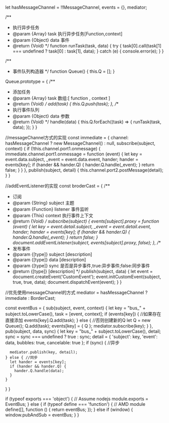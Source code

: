 let hasMessageChannel = !!MessageChannel,
  events = {},
  mediator;

/**
 * 执行异步任务
 * @param  {Array} task 执行异步任务[Function,context]
 * @param  {Object} data 事件
 * @return {Void}
 */
function runTask(task, data) {
  try {
    task[0].call(task[1] === undefined ? task[0] : task[1], data);
  } catch (e) {
    console.error(e);
  }
}

/**
 * 事件队列构造器
 */
function Queue() {
  this.Q = [];
}

Queue.prototype = {
  /**
   * 添加任务
   * @param  {Array} task 数组:[ function , context ]
   * @return {Void}
   */
  add(task) {
    this.Q.push(task);
  },
  /**
   * 执行事件队列
   * @param  {Object} data 参数
   * @return {Void}
   */
  handle(data) {
    this.Q.forEach((task) => {
      runTask(task, data);
    });
  }
}

//messageChannel方式的实现
const immediate = {
  channel: hasMessageChannel ? new MessageChannel() : null,
  subscribe(subject, context) {
    if (!this.channel.port1.onmessage) {
      immediate.channel.port1.onmessage = function (event) {
        let key = event.data.subject,
          _event = event.data.event,
          hander;
        hander = events[key];
        if (hander && hander.Q) {
          hander.Q.handle(_event);
        }
        return false;
      }
    }
  },
  publish(subject, detail) {
    this.channel.port2.postMessage(detail);
  }
}

//addEventListener的实现
const broderCast = {
  /**
   * 订阅
   * @param  {String} subject  主题
   * @param  {Function} listener 事件监听
   * @param  {This} context  执行事件上下文
   * @return {Void}
   */
  subscribe(subject) {
    events[subject].proxy = function (event) {
      let key = event.detail.subject,
        _event = event.detail.event,
        hander;
      hander = events[key];
      if (hander && hander.Q) {
        hander.Q.handle(_event);
      }
      return false;
    }
    document.addEventListener(subject, events[subject].proxy, false);
  },
  /**
   * 发布事件
   * @param  {[type]} subject [description]
   * @param  {[type]} data    [description]
   * @param  {[type]} sync    是否是异步事件,true:异步事件;false:同步事件
   * @return {[type]}         [description]
   */
  publish(subject, data) {
    let event = document.createEvent('CustomEvent');
    event.initCustomEvent(subject, true, true, data);
    document.dispatchEvent(event);
  }
}

//优先使用messageChannel的方式
mediator = hasMessageChannel ? immediate : BorderCast;



const eventBus = {
  sub(subject, event, context) {
    let key = "bus_" + subject.toLowerCase(),
      task = [event, context];
    if (events[key]) { //如果存在直接添加
      events[key].Q.add(task);
    } else { //否则创建新的Q
      let Q = new Queue();
      Q.add(task);
      events[key] = {
        Q
      };
      mediator.subscribe(key);
    }
  },
  pub(subject, data, sync) {
    let key = "bus_" + subject.toLowerCase(),
      detail;
    sync = sync === undefined ? true : sync;
    detail = {
      'subject': key,
      'event': data,
      bubbles: true,
      cancelable: true
    };
    if (sync) { //异步

      mediator.publish(key, detail);
    } else { //同步
      let hander = events[key];
      if (hander && hander.Q) {
        hander.Q.handle(data);
      }
    }
  }
}

if (typeof exports === 'object') {
  // Assume nodejs
  module.exports = EventBus;
} else {
  if (typeof define === 'function') {
    // AMD module
    define([], function () {
      return eventBus;
    });
  } else if (window) {
    window.pubAndSub = eventBus;
  }
}

